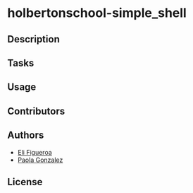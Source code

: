 # holbertonschool-simple_shell

## Description

## Tasks

## Usage

## Contributors

## Authors
- <a href="https://github.com/YiliPR" target="_blank">Eli Figueroa</a>
- <a href="https://github.com/Paola-cmyk" target="_blank">Paola Gonzalez</a>

## License